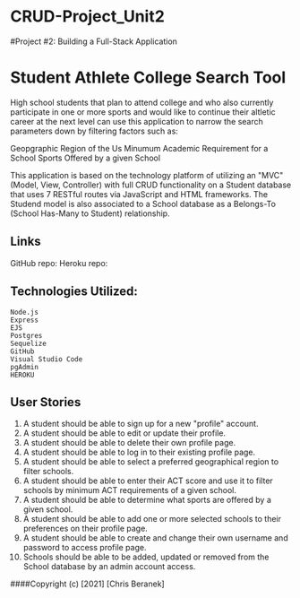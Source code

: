 # CRUD-Project_Unit2
#Project #2: Building a Full-Stack Application

# Student Athlete College Search Tool
High school students that plan to attend college and who also currently participate in one or more sports and would like to continue their altletic career at the next level can use this application to narrow the search parameters down by filtering factors such as:

Geopgraphic Region of the Us
Minumum Academic Requirement for a School
Sports Offered by a given School

This application is based on the technology platform of utilizing an "MVC" (Model, View, Controller) with full CRUD functionality on a Student database that uses 7 RESTful routes via JavaScript and HTML frameworks. The Studend model is also associated to a School database as a Belongs-To (School Has-Many to Student) relationship.

## Links

GitHub repo: 
Heroku repo:

## Technologies Utilized:

    Node.js
    Express
    EJS
    Postgres
    Sequelize
    GitHub
    Visual Studio Code
    pgAdmin
    HEROKU

## User Stories

1. A student should be able to sign up for a new "profile" account.
2. A student should be able to edit or update their profile.
3. A student should be able to delete their own profile page.
4. A student should be able to log in to their existing profile page.
5. A student should be able to select a preferred geographical region to filter schools.
6. A student should be able to enter their ACT score and use it to filter schools by minimum ACT requirements of a given school.
7. A student should be able to determine what sports are offered by a given school.
8. A student should be able to add one or more selected schools to their preferences on their profile page.
9. A student should be able to create and change their own username and password to access profile page.
10. Schools should be able to be added, updated or removed from the School database by an admin account access.



    





####Copyright (c) [2021] [Chris Beranek]

